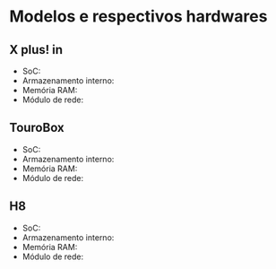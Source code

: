 # Modelos e respectivos hardwares

## X plus! in
- SoC:
- Armazenamento interno:
- Memória RAM:
- Módulo de rede:

## TouroBox
- SoC:
- Armazenamento interno:
- Memória RAM:
- Módulo de rede:

## H8
- SoC:
- Armazenamento interno:
- Memória RAM:
- Módulo de rede:
